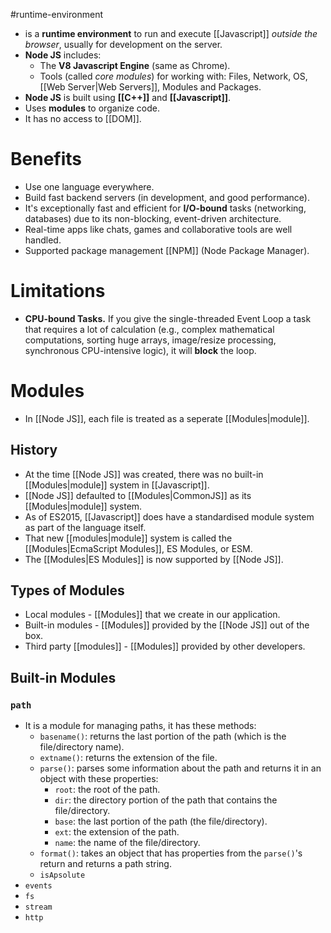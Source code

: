 #runtime-environment
- is a **runtime environment** to run and execute [[Javascript]] *outside the browser*, usually for development on the server.
- **Node JS** includes:
	- The **V8 Javascript Engine** (same as Chrome).
	- Tools (called *core modules*) for working with: Files, Network, OS, [[Web Server|Web Servers]], Modules and Packages.
- **Node JS** is built using **[[C++]]** and **[[Javascript]]**.
- Uses **modules** to organize code.
- It has no access to [[DOM]].
# Benefits
- Use one language everywhere.
- Build fast backend servers (in development, and good performance).
- It's exceptionally fast and efficient for **I/O-bound** tasks (networking, databases) due to its non-blocking, event-driven architecture.
- Real-time apps like chats, games and collaborative tools are well handled.
- Supported package management [[NPM]] (Node Package Manager).
# Limitations
- **CPU-bound Tasks.** If you give the single-threaded Event Loop a task that requires a lot of calculation (e.g., complex mathematical computations, sorting huge arrays, image/resize processing, synchronous CPU-intensive logic), it will **block** the loop.
# Modules
- In [[Node JS]], each file is treated as a seperate [[Modules|module]].
## History
- At the time [[Node JS]] was created, there was no built-in [[Modules|module]] system in [[Javascript]].
- [[Node JS]] defaulted to [[Modules|CommonJS]] as its [[Modules|module]] system.
- As of ES2015, [[Javascript]] does have a standardised module system as part of the language itself.
- That new [[modules|module]] system is called the [[Modules|EcmaScript Modules]], ES Modules, or ESM.
- The [[Modules|ES Modules]] is now supported by [[Node JS]].
## Types of Modules
- Local modules - [[Modules]] that we create in our application.
- Built-in modules - [[Modules]] provided by the [[Node JS]] out of the box.
- Third party [[modules]] - [[Modules]] provided by other developers.
## Built-in Modules
### `path`
- It is a module for managing paths, it has these methods:
	- `basename()`: returns the last portion of the path (which is the file/directory name).
	- `extname()`: returns the extension of the file.
	- `parse()`: parses some information about the path and returns it in an object with these properties:
		- `root`: the root of the path.
		- `dir`: the directory portion of the path that contains the file/directory.
		- `base`: the last portion of the path (the file/directory).
		- `ext`: the extension of the path.
		- `name`: the name of the file/directory.
	- `format()`: takes an object that has properties from the `parse()`'s return and returns a path string.
	- `isApsolute`
- `events`
- `fs`
- `stream`
- `http`